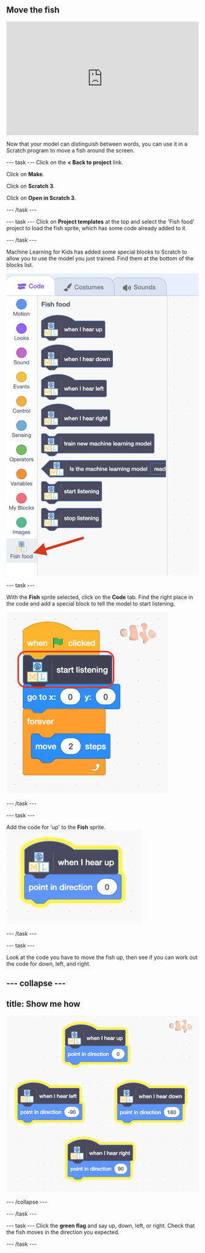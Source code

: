 ## Move the fish

<html>
<div style="position: relative; width: 100%; overflow: hidden; padding-top: 56.25%;">
<p><iframe style="position: absolute; top: 0; left: 0; right: 0; width: 100%; height: 100%; border: none;" src="https://www.youtube.com/embed/CBlSdth-pbA?rel=0&cc_load_policy=1" width="560" height="315" allowfullscreen allow="accelerometer; autoplay; clipboard-write; encrypted-media; gyroscope; picture-in-picture; web-share"></iframe></p>
</div>
</html>

Now that your model can distinguish between words, you can use it in a Scratch program to move a fish around the screen.

--- task ---
Click on the **< Back to project** link.

Click on **Make**.

Click on **Scratch 3**.

Click on **Open in Scratch 3**.

--- /task ---

--- task ---
Click on **Project templates** at the top and select the 'Fish food' project to load the fish sprite, which has some code already added to it. 

--- /task ---

Machine Learning for Kids has added some special blocks to Scratch to allow you to use the model you just trained. Find them at the bottom of the blocks list.

![A list of new blocks created by Machine Learning for Kids.](images/new-blocks.png)


--- task ---

With the **Fish** sprite selected, click on the **Code** tab. Find the right place in the code and add a special block to tell the model to start listening. 

![In the fish sprite, add a 'start listening' block after the block 'when flag clicked'.](images/start-listening.png)

--- /task ---

--- task ---

Add the code for 'up' to the **Fish** sprite. 
![In the fish sprite, add a 'when I hear up' block, then a 'point in direction 0' block.](images/starter-code.png)

--- /task ---

--- task ---

Look at the code you have to move the fish up, then see if you can work out the code for down, left, and right.

--- collapse ---
---
title: Show me how
---

![Add three more pairs of blocks: 'When I hear left' 'point in direction -90', 'When I hear right' 'point in direction 90', 'When I hear down' 'point in direction 180'.](images/finished-code.png)

--- /collapse ---

--- /task ---

--- task ---
Click the **green flag** and say up, down, left, or right. Check that the fish moves in the direction you expected. 

--- /task ---





